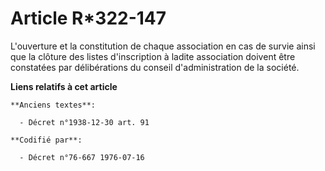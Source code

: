 # Article R*322-147

L'ouverture et la constitution de chaque association en cas de survie ainsi que la clôture des listes d'inscription à ladite
association doivent être constatées par délibérations du conseil d'administration de la société.

**Liens relatifs à cet article**

	**Anciens textes**:

	  - Décret n°1938-12-30 art. 91

	**Codifié par**:

	  - Décret n°76-667 1976-07-16
